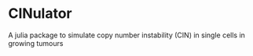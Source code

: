 # CINulator

A julia package to simulate copy number instability (CIN) in single cells in growing tumours
